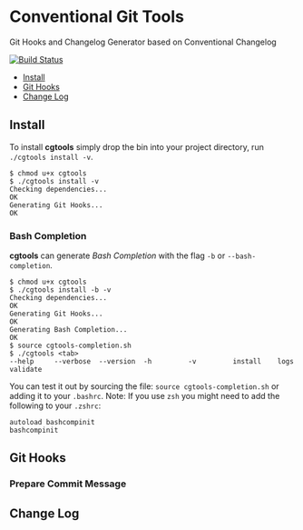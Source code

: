 # Conventional Git Tools

Git Hooks and Changelog Generator based on Conventional Changelog

[![Build Status](https://travis-ci.org/shanewilson/cgtools.svg)](https://travis-ci.org/shanewilson/cgtools)

- [Install](#install)
- [Git Hooks](#git-hooks)
- [Change Log](#change-log)

## Install

To install **cgtools** simply drop the bin into your project directory, run `./cgtools install -v`.

```
$ chmod u+x cgtools
$ ./cgtools install -v
Checking dependencies...
OK
Generating Git Hooks...
OK
```

### Bash Completion

**cgtools** can generate *Bash Completion* with the flag `-b` or `--bash-completion`.

```
$ chmod u+x cgtools
$ ./cgtools install -b -v
Checking dependencies...
OK
Generating Git Hooks...
OK
Generating Bash Completion...
OK
$ source cgtools-completion.sh
$ ./cgtools <tab>
--help     --verbose  --version  -h         -v         install    logs       validate
```

You can test it out by sourcing the file: `source cgtools-completion.sh` or adding it to your `.bashrc`.
Note: If you use `zsh` you might need to add the following to your `.zshrc`:

```
autoload bashcompinit
bashcompinit
```

## Git Hooks

### Prepare Commit Message

## Change Log
